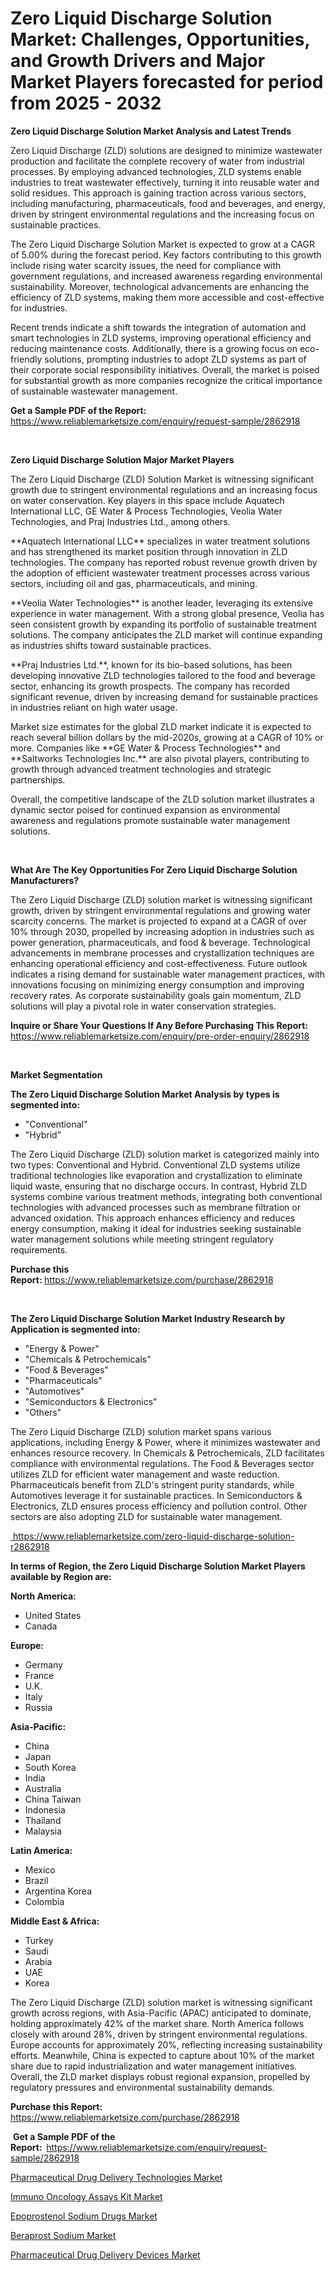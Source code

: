 <p><h1>Zero Liquid Discharge Solution Market: Challenges, Opportunities, and Growth Drivers and Major Market Players forecasted for period from 2025 - 2032</h1></p><p><strong>Zero Liquid Discharge Solution Market Analysis and Latest Trends</strong></p>
<p><p>Zero Liquid Discharge (ZLD) solutions are designed to minimize wastewater production and facilitate the complete recovery of water from industrial processes. By employing advanced technologies, ZLD systems enable industries to treat wastewater effectively, turning it into reusable water and solid residues. This approach is gaining traction across various sectors, including manufacturing, pharmaceuticals, food and beverages, and energy, driven by stringent environmental regulations and the increasing focus on sustainable practices.</p><p>The Zero Liquid Discharge Solution Market is expected to grow at a CAGR of 5.00% during the forecast period. Key factors contributing to this growth include rising water scarcity issues, the need for compliance with government regulations, and increased awareness regarding environmental sustainability. Moreover, technological advancements are enhancing the efficiency of ZLD systems, making them more accessible and cost-effective for industries. </p><p>Recent trends indicate a shift towards the integration of automation and smart technologies in ZLD systems, improving operational efficiency and reducing maintenance costs. Additionally, there is a growing focus on eco-friendly solutions, prompting industries to adopt ZLD systems as part of their corporate social responsibility initiatives. Overall, the market is poised for substantial growth as more companies recognize the critical importance of sustainable wastewater management.</p></p>
<p><strong>Get a Sample PDF of the Report:&nbsp;</strong> <a href="https://www.reliablemarketsize.com/enquiry/request-sample/2862918?utm_campaign=2034&utm_medium=2&utm_source=Github&utm_content=ia&utm_term=12032025&utm_id=zero-liquid-discharge-solution">https://www.reliablemarketsize.com/enquiry/request-sample/2862918</a></p>
<p>&nbsp;</p>
<p><strong>Zero Liquid Discharge Solution Major Market Players</strong></p>
<p><p>The Zero Liquid Discharge (ZLD) Solution Market is witnessing significant growth due to stringent environmental regulations and an increasing focus on water conservation. Key players in this space include Aquatech International LLC, GE Water & Process Technologies, Veolia Water Technologies, and Praj Industries Ltd., among others.</p><p>**Aquatech International LLC** specializes in water treatment solutions and has strengthened its market position through innovation in ZLD technologies. The company has reported robust revenue growth driven by the adoption of efficient wastewater treatment processes across various sectors, including oil and gas, pharmaceuticals, and mining.</p><p>**Veolia Water Technologies** is another leader, leveraging its extensive experience in water management. With a strong global presence, Veolia has seen consistent growth by expanding its portfolio of sustainable treatment solutions. The company anticipates the ZLD market will continue expanding as industries shifts toward sustainable practices.</p><p>**Praj Industries Ltd.**, known for its bio-based solutions, has been developing innovative ZLD technologies tailored to the food and beverage sector, enhancing its growth prospects. The company has recorded significant revenue, driven by increasing demand for sustainable practices in industries reliant on high water usage.</p><p>Market size estimates for the global ZLD market indicate it is expected to reach several billion dollars by the mid-2020s, growing at a CAGR of 10% or more. Companies like **GE Water & Process Technologies** and **Saltworks Technologies Inc.** are also pivotal players, contributing to growth through advanced treatment technologies and strategic partnerships.</p><p>Overall, the competitive landscape of the ZLD solution market illustrates a dynamic sector poised for continued expansion as environmental awareness and regulations promote sustainable water management solutions.</p></p>
<p>&nbsp;</p>
<p><strong>What Are The Key Opportunities For Zero Liquid Discharge Solution Manufacturers?</strong></p>
<p><p>The Zero Liquid Discharge (ZLD) solution market is witnessing significant growth, driven by stringent environmental regulations and growing water scarcity concerns. The market is projected to expand at a CAGR of over 10% through 2030, propelled by increasing adoption in industries such as power generation, pharmaceuticals, and food & beverage. Technological advancements in membrane processes and crystallization techniques are enhancing operational efficiency and cost-effectiveness. Future outlook indicates a rising demand for sustainable water management practices, with innovations focusing on minimizing energy consumption and improving recovery rates. As corporate sustainability goals gain momentum, ZLD solutions will play a pivotal role in water conservation strategies.</p></p>
<p><strong>Inquire or Share Your Questions If Any Before Purchasing This Report:</strong> <a href="https://www.reliablemarketsize.com/enquiry/pre-order-enquiry/2862918?utm_campaign=2034&utm_medium=2&utm_source=Github&utm_content=ia&utm_term=12032025&utm_id=zero-liquid-discharge-solution">https://www.reliablemarketsize.com/enquiry/pre-order-enquiry/2862918</a></p>
<p>&nbsp;</p>
<p><strong>Market Segmentation</strong></p>
<p><strong>The Zero Liquid Discharge Solution Market Analysis by types is segmented into:</strong></p>
<p><ul><li>"Conventional"</li><li>"Hybrid"</li></ul></p>
<p><p>The Zero Liquid Discharge (ZLD) solution market is categorized mainly into two types: Conventional and Hybrid. Conventional ZLD systems utilize traditional technologies like evaporation and crystallization to eliminate liquid waste, ensuring that no discharge occurs. In contrast, Hybrid ZLD systems combine various treatment methods, integrating both conventional technologies with advanced processes such as membrane filtration or advanced oxidation. This approach enhances efficiency and reduces energy consumption, making it ideal for industries seeking sustainable water management solutions while meeting stringent regulatory requirements.</p></p>
<p><strong>Purchase this Report:&nbsp;</strong><a href="https://www.reliablemarketsize.com/purchase/2862918?utm_campaign=2034&utm_medium=2&utm_source=Github&utm_content=ia&utm_term=12032025&utm_id=zero-liquid-discharge-solution">https://www.reliablemarketsize.com/purchase/2862918</a></p>
<p>&nbsp;</p>
<p><strong>The Zero Liquid Discharge Solution Market Industry Research by Application is segmented into:</strong></p>
<p><ul><li>"Energy & Power"</li><li>"Chemicals & Petrochemicals"</li><li>"Food & Beverages"</li><li>"Pharmaceuticals"</li><li>"Automotives"</li><li>"Semiconductors & Electronics"</li><li>"Others"</li></ul></p>
<p><p>The Zero Liquid Discharge (ZLD) solution market spans various applications, including Energy & Power, where it minimizes wastewater and enhances resource recovery. In Chemicals & Petrochemicals, ZLD facilitates compliance with environmental regulations. The Food & Beverages sector utilizes ZLD for efficient water management and waste reduction. Pharmaceuticals benefit from ZLD's stringent purity standards, while Automotives leverage it for sustainable practices. In Semiconductors & Electronics, ZLD ensures process efficiency and pollution control. Other sectors are also adopting ZLD for sustainable water management.</p></p>
<p><a href="https://www.reliablemarketsize.com/zero-liquid-discharge-solution-r2862918?utm_campaign=2034&utm_medium=2&utm_source=Github&utm_content=ia&utm_term=12032025&utm_id=zero-liquid-discharge-solution">&nbsp;https://www.reliablemarketsize.com/zero-liquid-discharge-solution-r2862918</a></p>
<p><strong>In terms of Region, the Zero Liquid Discharge Solution Market Players available by Region are:</strong></p>
<p>
    <p> <strong> North America: </strong>
        <ul>
            <li>United States</li>
            <li>Canada</li>
        </ul>
        </p> 
    <p> <strong> Europe: </strong>
        <ul>
            <li>Germany</li>
            <li>France</li>
            <li>U.K.</li>
            <li>Italy</li>
            <li>Russia</li>
        </ul>
        </p> 
    <p> <strong> Asia-Pacific: </strong>
        <ul>
            <li>China</li>
            <li>Japan</li>
            <li>South Korea</li>
            <li>India</li>
            <li>Australia</li>
            <li>China Taiwan</li>
            <li>Indonesia</li>
            <li>Thailand</li>
            <li>Malaysia</li>
        </ul>
        </p> 
    <p> <strong> Latin America: </strong>
        <ul>
            <li>Mexico</li>
            <li>Brazil</li>
            <li>Argentina Korea</li>
            <li>Colombia</li>
        </ul>
        </p> 
    <p> <strong> Middle East & Africa: </strong>
        <ul>
            <li>Turkey</li>
            <li>Saudi</li>
            <li>Arabia</li>
            <li>UAE</li>
            <li>Korea</li>
        </ul>
    </p>
    </p>
<p><p>The Zero Liquid Discharge (ZLD) solution market is witnessing significant growth across regions, with Asia-Pacific (APAC) anticipated to dominate, holding approximately 42% of the market share. North America follows closely with around 28%, driven by stringent environmental regulations. Europe accounts for approximately 20%, reflecting increasing sustainability efforts. Meanwhile, China is expected to capture about 10% of the market share due to rapid industrialization and water management initiatives. Overall, the ZLD market displays robust regional expansion, propelled by regulatory pressures and environmental sustainability demands.</p></p>
<p><strong>Purchase this Report: </strong><a href="https://www.reliablemarketsize.com/purchase/2862918?utm_campaign=2034&utm_medium=2&utm_source=Github&utm_content=ia&utm_term=12032025&utm_id=zero-liquid-discharge-solution">https://www.reliablemarketsize.com/purchase/2862918</a></p>
<p>&nbsp;<strong>Get a Sample PDF of the Report:&nbsp;&nbsp;</strong><a href="https://www.reliablemarketsize.com/enquiry/request-sample/2862918?utm_campaign=2034&utm_medium=2&utm_source=Github&utm_content=ia&utm_term=12032025&utm_id=zero-liquid-discharge-solution">https://www.reliablemarketsize.com/enquiry/request-sample/2862918</a></p>
<p><strong></strong></p>
<p><p><a href="https://github.com/laconiioba3/Market-Research-Report-List-1/blob/main/pharmaceutical-drug-delivery-technologies-market.md?utm_campaign=2034&utm_medium=2&utm_source=Github&utm_content=ia&utm_term=12032025&utm_id=zero-liquid-discharge-solution">Pharmaceutical Drug Delivery Technologies Market</a></p><p><a href="https://github.com/ChiragRp1/Market-Research-Report-List-7/blob/main/immuno-oncology-assays-kit-market.md?utm_campaign=2034&utm_medium=2&utm_source=Github&utm_content=ia&utm_term=12032025&utm_id=zero-liquid-discharge-solution">Immuno Oncology Assays Kit Market</a></p><p><a href="https://github.com/seherlouize/Market-Research-Report-List-1/blob/main/epoprostenol-sodium-drugs-market.md?utm_campaign=2034&utm_medium=2&utm_source=Github&utm_content=ia&utm_term=12032025&utm_id=zero-liquid-discharge-solution">Epoprostenol Sodium Drugs Market</a></p><p><a href="https://github.com/sadaandilou/Market-Research-Report-List-1/blob/main/beraprost-sodium-market.md?utm_campaign=2034&utm_medium=2&utm_source=Github&utm_content=ia&utm_term=12032025&utm_id=zero-liquid-discharge-solution">Beraprost Sodium Market</a></p><p><a href="https://github.com/moroesarta/Market-Research-Report-List-1/blob/main/pharmaceutical-drug-delivery-devices-market.md?utm_campaign=2034&utm_medium=2&utm_source=Github&utm_content=ia&utm_term=12032025&utm_id=zero-liquid-discharge-solution">Pharmaceutical Drug Delivery Devices Market</a></p></p>